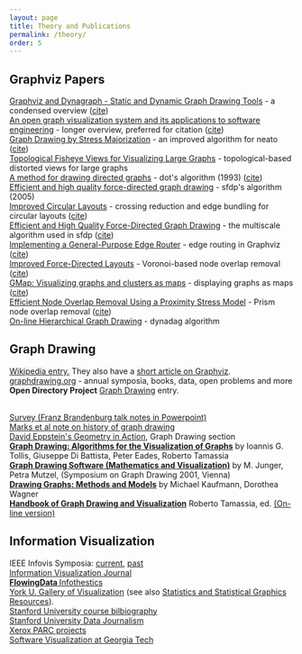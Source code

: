 ```yaml
---
layout: page
title: Theory and Publications
permalink: /theory/
order: 5
---
```


<h2>Graphviz Papers</h2>

<a href="{{ site.url }}/_pages/Documentation/EGKNW03.pdf" target="_blank">Graphviz and Dynagraph - Static and Dynamic Graph Drawing Tools</a> - a condensed overview (<a href="http://citeseerx.ist.psu.edu/viewdoc/summary?doi=10.1.1.96.3776">cite</a>)<br />
<a href="{{ site.url }}/_pages/Documentation/GN99.pdf" target="_blank">An open graph visualization system and its applications to software engineering</a> - longer overview, preferred for citation (<a target="_blank" href="http://citeseerx.ist.psu.edu/viewdoc/summary?doi=10.1.1.106.5621">cite</a>)<br />
<a href="{{ site.url }}/_pages/Documentation/GKN04.pdf" target="_blank">Graph Drawing by Stress Majorization</a>  - an improved algorithm for neato (<a href="http://www.springerlink.com/content/jrn52j7cx8grcy6v" target="_blank">cite</a>)<br />
<a href="{{ site.url }}/_pages/Documentation/GKN04a.pdf" target="_blank">Topological Fisheye Views for Visualizing Large Graphs</a> - topological-based distorted views for large graphs<br />
<a href="{{ site.url }}/_pages/Documentation/TSE93.pdf" target="_blank">A method for drawing directed graphs</a> - dot's algorithm (1993) (<a target="_blank" href="http://citeseerx.ist.psu.edu/viewdoc/summary?doi=10.1.1.3.8982">cite</a>)<br />
<a href="http://yifanhu.net/PUB/graph_draw.pdf" target="_blank">Efficient and high quality force-directed graph drawing</a> - sfdp's algorithm (2005) <br />
<a href="{{ site.url }}/_pages/Documentation/GK06.pdf" target="_blank">Improved Circular Layouts</a> - crossing reduction and edge bundling for circular layouts (<a href="http://www.springerlink.com/content/e0t5172328185qh0">cite</a>)<br />
<a href="{{ site.url }}/_pages/Documentation/Hu05.pdf" target="_blank">Efficient and High Quality Force-Directed Graph Drawing</a> - the multiscale algorithm used in sfdp (<a href="http://www.mathematica-journal.com/issue/v10i1/graph_draw.html" target="_blank">cite</a>)<br />
<a href="{{ site.url }}/_pages/Documentation/DGKN97.pdf" target="_blank">Implementing a General-Purpose Edge Router</a> - edge routing in Graphviz (<a href="http://www.springerlink.com/content/bh38049246662058">cite</a>)<br />
<a href="{{ site.url }}/_pages/Documentation/GN98.pdf" target="_blank">Improved Force-Directed Layouts</a> - Voronoi-based node overlap removal (<a href="http://www.springerlink.com/content/9lpu2h2qkgjlc9r5">cite</a>)<br />
<a href="{{ site.url }}/_pages/Documentation/GHK09.pdf" target="_blank">GMap: Visualizing graphs and clusters as maps</a> - displaying graphs as maps (<a href="http://citeseerx.ist.psu.edu/viewdoc/summary?doi=10.1.1.154.8753">cite</a>)<br />
<a href="{{ site.url }}/_pages/Documentation/GH10.pdf" target="_blank">Efficient Node Overlap Removal Using a Proximity Stress Model</a> - Prism node overlap removal (<a href="http://www.springerlink.com/content/v631x1202456450u">cite</a>)<br />
<a href="{{ site.url }}/_pages/Documentation/NW01.pdf" target="_blank">On-line Hierarchical Graph Drawing</a> - dynadag algorithm<br />

<h2>Graph Drawing</h2>

<p><a href="http://en.wikipedia.org/wiki/Graph_drawing">Wikipedia entry.</a> They also have a <a href="http://en.wikipedia.org/wiki/Graphviz">short article on Graphviz</a>.<br />
<a href="http://www.graphdrawing.org/index.html">graphdrawing.org</a> - annual symposia, books, data, open problems and more<br />
<strong>Open Directory Project</strong> <a href="http://dmoztools.net/Science/Math/Combinatorics/Software/Graph_Drawing/">Graph Drawing</a> entry.</p>
<p><br />
<a href="http://www.csse.monash.edu.au/~gfarr/research/GraphDrawing02-Mel.ppt"> Survey (Franz Brandenburg talk notes in Powerpoint)</a><br />
<a href="http://www.merl.com/papers/TR2001-49/">Marks et al note on history of graph drawing</a><br />
<a href="http://www.ics.uci.edu/~eppstein/gina/gdraw.html">David Eppstein's Geometry in Action</a>, Graph Drawing section<br />
<b><a href="http://www.amazon.com/exec/obidos/tg/detail/-/0133016153/qid=1089229182/sr=8-1/ref=sr_8_xs_ap_i1_xgl14/103-2475216-1750235?v=glance&amp;s=books&amp;n=507846">Graph Drawing: Algorithms for the Visualization of Graphs</a></b> by Ioannis G. Tollis, Giuseppe Di Battista, Peter Eades, Roberto Tamassia<br />
<a href="http://www.amazon.com/exec/obidos/tg/detail/-/3540008810/qid=1089229286/sr=1-3/ref=sr_1_3/103-2475216-1750235?v=glance&amp;s=books"> <b>Graph Drawing Software (Mathematics and Visualization)</b></a> by M. Junger, Petra Mutzel, (Symposium on Graph Drawing 2001, Vienna)<br />
<a href="http://www.amazon.com/exec/obidos/tg/detail/-/3540420622/qid=1089229286/sr=1-8/ref=sr_1_8/103-2475216-1750235?v=glance&amp;s=books"> <b>Drawing Graphs: Methods and Models</b></a> by Michael Kaufmann, Dorothea Wagner<br />
<a href="http://www.amazon.com/Handbook-Visualization-Discrete-Mathematics-Applications/dp/1584884126%3FSubscriptionId%3DAKIAILSHYYTFIVPWUY6Q%26tag%3Dduckduckgo-d-20%26linkCode%3Dxm2%26camp%3D2025%26creative%3D165953%26creativeASIN%3D1584884126"> <b>Handbook of Graph Drawing and Visualization</b></a> Roberto Tamassia, ed. <a href="http://cs.brown.edu/~rt/gdhandbook/">(On-line version)</a></p>
<h2>Information Visualization</h2>
IEEE Infovis Symposia: <a href="http://vis.computer.org">current</a>, <a href="http://www.infovis.org/">past</a> <br />
<a href="http://www.palgrave-journals.com/ivs/">Information Visualization Journal</a><br />
<strong><a href="http://flowingdata.com/">FlowingData             </a></strong><a href="http://infosthetics.com/">Infothestics</a><br />
<a href="http://www.datavis.ca/gallery/index.php">York U. Gallery of Visualization</a> (see also <a href="http://www.math.yorku.ca/SCS/StatResource.html">Statistics and Statistical Graphics Resources</a>). <br />
<a href="http://graphics.stanford.edu/courses/cs348c-96-fall/resources.html"> Stanford University course bilbiography<br />
</a><a href="http://datajournalism.stanford.edu/">Stanford University Data Journalism</a><br />
<a href="http://www2.parc.com/istl/projects/uir/projects/ii.html">Xerox PARC projects</a> <br />
<a href="http://www.gvu.gatech.edu/">Software Visualization at Georgia Tech</a></p>
